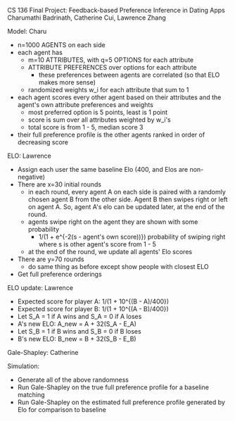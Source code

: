 CS 136 Final Project: Feedback-based Preference Inference in Dating Apps
Charumathi Badrinath, Catherine Cui, Lawrence Zhang

Model: Charu
- n=1000 AGENTS on each side
- each agent has 
    - m=10 ATTRIBUTES, with q=5 OPTIONS for each attribute
    - ATTRIBUTE PREFERENCES over options for each attribute
        - these preferences between agents are correlated (so that ELO makes more sense)
    - randomized weights w_i for each attribute that sum to 1
- each agent scores every other agent based on their attributes and the agent's own attribute
  preferences and weights
    - most preferred option is 5 points, least is 1 point
    - score is sum over all attributes weighted by w_i's
    - total score is from 1 - 5, median score 3
- their full preference profile is the other agents ranked in order of decreasing score

ELO: Lawrence
- Assign each user the same baseline Elo (400, and Elos are non-negative)
- There are x=30 initial rounds
    - in each round, every agent A on each side is paired with a randomly chosen agent B from the other side. Agent B then swipes right or left on agent A. So, agent A's elo can be updated later, at the end of the round.
    - agents swipe right on the agent they are shown with some probability
        - 1/(1 + e^{-2(s - agent's own score))}) probability of swiping right where s is other agent's score from 1 - 5
    - at the end of the round, we update all agents' Elo scores
- There are y=70 rounds
    - do same thing as before except show people with closest ELO
- Get full preference orderings 

ELO update: Lawrence
- Expected score for player A: 1/(1 + 10^{(B - A)/400})
- Expected score for player B: 1/(1 + 10^{(A - B)/400})
- Let S_A = 1 if A wins and S_A = 0 if A loses
- A's new ELO: A_new = A + 32(S_A - E_A)
- Let S_B = 1 if B wins and S_B = 0 if B loses
- B's new ELO: B_new = B + 32(S_B - E_B)

Gale-Shapley: Catherine

Simulation:
- Generate all of the above randomness
- Run Gale-Shapley on the true full preference profile for a baseline matching
- Run Gale-Shapley on the estimated full preference profile generated by Elo for comparison to baseline
